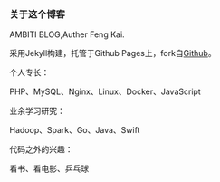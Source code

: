 ### 关于这个博客

AMBITI BLOG,Auther Feng Kai.

采用Jekyll构建，托管于Github Pages上，fork自[Github](https://github.com/maoxiaoke/maoxiaoke.github.io)。

个人专长：

PHP、MySQL、Nginx、Linux、Docker、JavaScript

业余学习研究：

Hadoop、Spark、Go、Java、Swift

代码之外的兴趣：

看书、看电影、乒乓球